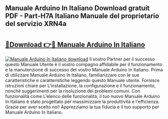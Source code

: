 ## Manuale Arduino In Italiano Download gratuit PDF - Part-H7A Italiano Manuale del proprietario del servizio XRN4a

# <h2><a href="http://df9244.blite.top/?on=Manuale+Arduino+In+Italiano">🔗Download 👉🔴 Manuale Arduino In Italiano</a></h2>

[![Manuale Arduino In Italiano download](https://i.imgur.com/lujVjoI.png)](http://df9244.blite.top/?on=Manuale+Arduino+In+Italiano)
Il vostro Partner per il successo questo Manuale Utente è il vostro compagno affidabile per il funzionamento e la manutenzione di successo del vostro Manuale Arduino In Italiano. Prima di utilizzare Manuale Arduino In Italiano, familiarizzare con le sue caratteristiche e caratteristiche leggendo questo Manuale utente. Fornisce istruzioni chiare per L'installazione, la configurazione e il funzionamento, nonché suggerimenti per la risoluzione dei problemi comuni. Con funzionalità come L'elenco delle funzionalità, il tuo nuovo Manuale Arduino In Italiano è stato progettato per massimizzare la produttività e l'efficienza. Grazie per aver scelto noi! Apprezziamo la tua fiducia e il tuo supporto per Manuale Arduino In Italiano.
